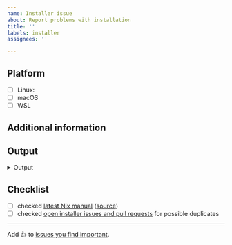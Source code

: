 ```yaml
---
name: Installer issue
about: Report problems with installation
title: ''
labels: installer
assignees: ''

---
```


## Platform

<!-- select the platform on which you tried to install Nix -->

- [ ] Linux: <!-- state your distribution, e.g. Arch Linux, Ubuntu, ... -->
- [ ] macOS
- [ ] WSL

## Additional information

<!-- state special circumstances on your system or additional steps you have taken prior to installation -->

## Output

<details><summary>Output</summary>

<!-- paste console output inside the below code block -->

```log

```

</details>

## Checklist

<!-- make sure this issue is not redundant or obsolete -->

- [ ] checked [latest Nix manual] \([source])
- [ ] checked [open installer issues and pull requests] for possible duplicates

[latest Nix manual]: https://nixos.org/manual/nix/unstable/
[source]: https://github.com/NixOS/nix/tree/master/doc/manual/source
[open installer issues and pull requests]: https://github.com/NixOS/nix/labels/installer

---

Add :+1: to [issues you find important](https://github.com/NixOS/nix/issues?q=is%3Aissue+is%3Aopen+sort%3Areactions-%2B1-desc).
